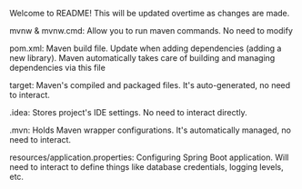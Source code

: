 

Welcome to README! This will be updated overtime as changes are made.

mvnw & mvnw.cmd: Allow you to run maven commands. No need to modify

pom.xml: Maven build file. Update when adding dependencies (adding a new library). 
    Maven automatically takes care of building and managing dependencies via this file

target: Maven's compiled and packaged files. It's auto-generated, no need to interact.

.idea: Stores project's IDE settings. No need to interact directly.

.mvn: Holds Maven wrapper configurations. It's automatically managed, no need to interact.

resources/application.properties: Configuring Spring Boot application. Will need to interact
    to define things like database credentials, logging levels, etc.

